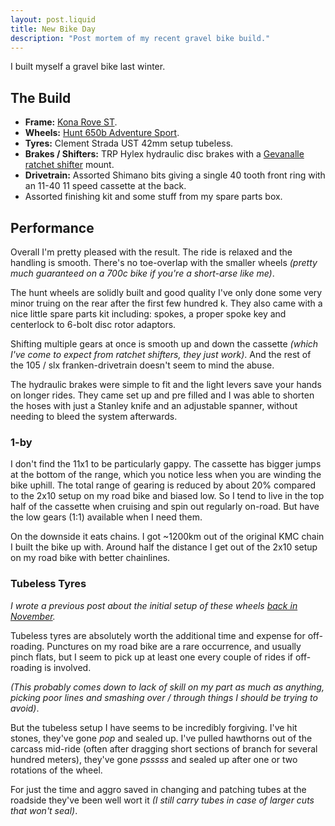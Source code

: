 ```yaml
---
layout: post.liquid
title: New Bike Day
description: "Post mortem of my recent gravel bike build."
---
```


I built myself a gravel bike last winter.

## The Build

* __Frame:__ [Kona Rove ST](https://www.konaworld.com/rove_st.cfm).
* __Wheels:__ [Hunt 650b Adventure Sport](https://www.huntbikewheels.com/collections/650b-gravel-wheels/products/hunt-650b-adventure-sport-disc-27-5-gravel-road-trail-wheelset-1579g-24deep-25wide).
* __Tyres:__ Clement Strada UST 42mm setup tubeless.
* __Brakes / Shifters:__ TRP Hylex hydraulic disc brakes with a [Gevanalle ratchet shifter](https://www.gevenalle.com/shifters/) mount.
* __Drivetrain:__ Assorted Shimano bits giving a single 40 tooth front ring with an 11-40 11 speed cassette at the back.
* Assorted finishing kit and some stuff from my spare parts box.

## Performance

Overall I'm pretty pleased with the result. The ride is relaxed and the handling is smooth. There's no toe-overlap with the smaller wheels _(pretty much guaranteed on a 700c bike if you're a short-arse like me)_.

The hunt wheels are solidly built and good quality I've only done some very minor truing on the rear after the first few hundred k. They also came with a nice little spare parts kit including: spokes, a proper spoke key and centerlock to 6-bolt disc rotor adaptors.

Shifting multiple gears at once is smooth up and down the cassette _(which I've come to expect from ratchet shifters, they just work)_. And the rest of the 105 / slx franken-drivetrain doesn't seem to mind the abuse.

The hydraulic brakes were simple to fit and the light levers save your hands on longer rides. They came set up and pre filled and I was able to shorten the hoses with just a Stanley knife and an adjustable spanner, without needing to bleed the system afterwards.

### 1-by

I don't find the 11x1 to be particularly gappy. The cassette has bigger jumps at the bottom of the range, which you notice less when you are winding the bike uphill. The total range of gearing is reduced by about 20% compared to the 2x10 setup on my road bike and biased low. So I tend to live in the top half of the cassette when cruising and spin out regularly on-road. But have the low gears (1:1) available when I need them.

On the downside it eats chains. I got ~1200km out of the original KMC chain I built the bike up with. Around half the distance I get out of the 2x10 setup on my road bike with better chainlines.

### Tubeless Tyres

_I wrote a previous post about the initial setup of these wheels [back in November](https://www.daveridesbikes.xyz/posts/2019-11-12-tubless-tyre-setup.html)._

Tubeless tyres are absolutely worth the additional time and expense for off-roading. Punctures on my road bike are a rare occurrence, and usually pinch flats, but I seem to pick up at least one every couple of rides if off-roading is involved.

_(This probably comes down to lack of skill on my part as much as anything, picking poor lines and smashing over / through things I should be trying to avoid)_.

But the tubeless setup I have seems to be incredibly forgiving. I've hit stones, they've gone _pop_ and sealed up. I've pulled hawthorns out of the carcass mid-ride (often after dragging short sections of branch for several hundred meters), they've gone _psssss_ and sealed up after one or two rotations of the wheel.

For just the time and aggro saved in changing and patching tubes at the roadside they've been well wort it _(I still carry tubes in case of larger cuts that won't seal)_.
